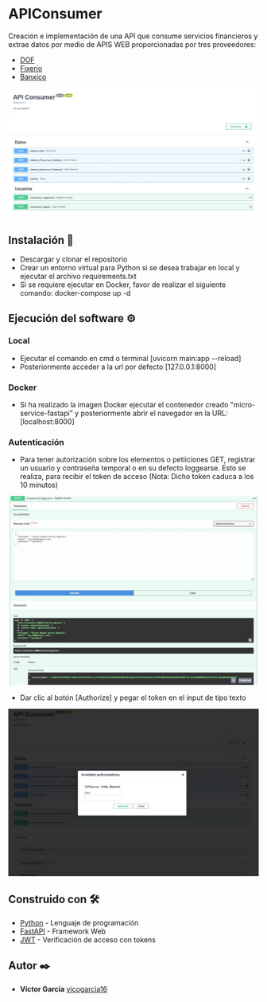 # APIConsumer

Creación e implementación de una API que consume servicios financieros y extrae datos por medio de APIS WEB proporcionadas por tres proveedores:
* [DOF](https://www.banxico.org.mx/tipcamb/tipCamMIAction.do)
* [Fixerio](https://fixer.io/)
* [Banxico](https://www.banxico.org.mx/SieAPIRest/service/v1/doc/consultaDatosSerieRango)

![Listado de funciones](https://github.com/vicogarcia16/APIConsumer/blob/master/capturas/captura1.JPG)

## Instalación 🔧

* Descargar y clonar el repositorio
* Crear un entorno virtual para Python si se desea trabajar en local y ejecutar el archivo requirements.txt
* Si se requiere ejecutar en Docker, favor de realizar el siguiente comando: docker-compose up -d 

## Ejecución del software ⚙️
### Local
* Ejecutar el comando en cmd o terminal [uvicorn main:app --reload]
* Posteriormente acceder a la url por defecto [127.0.0.1:8000]
### Docker
* Si ha realizado la imagen Docker ejecutar el contenedor creado "micro-service-fastapi" y posteriormente abrir el navegador en la URL: [localhost:8000]
### Autenticación
* Para tener autorización sobre los elementos o petiiciones GET, registrar un usuario y contraseña temporal o en su defecto loggearse. Esto se realiza, 
para recibir el token de acceso (Nota: Dicho token caduca a los 10 minutos)

![Ingresar usuario](https://github.com/vicogarcia16/APIConsumer/blob/master/capturas/captura2.JPG)
* Dar clic al botón [Authorize] y pegar el token en el input de tipo texto

![Ingresar token](https://github.com/vicogarcia16/APIConsumer/blob/master/capturas/captura3.JPG)

## Construido con 🛠️

* [Python](https://www.python.org/) - Lenguaje de programación
* [FastAPI](https://fastapi.tiangolo.com/) - Framework Web
* [JWT](https://jwt.io/) - Verificación de acceso con tokens

## Autor ✒️

* **Víctor García** [vicogarcia16](https://github.com/vicogarcia16) 
